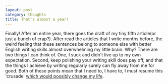 ```yaml
---
layout: post
category: thoughts
title: That's almost a year!
---
```


Finally! After an entire year, there goes the draft of my tiny fifth article(or just a bunch of crap?). After read the articles that I write months before, the weird feeling that these sentences belong to someone else with better English writing skills almost overwhelming my little brain. Why? There are two things I can think of. One, I suck and didn't live up to my own expectation. Second, keep polishing your writing skill does pay off, and that the things I achieve by writing regularly surely can fly away from me for good. Both of these points mean that I need to, I have to, I must resume this 'crusade' [which would possibly change my life][1].

[1]:http://mlafeldt.github.io/blog/write-every-day/ "Write every day"
